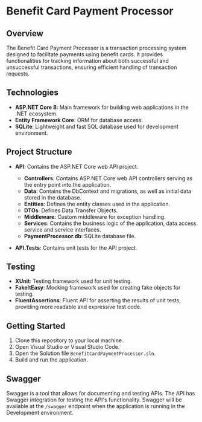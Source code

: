 # Benefit Card Payment Processor

## Overview

The Benefit Card Payment Processor is a transaction processing system designed to facilitate payments using benefit cards. It provides functionalities for tracking information about both successful and unsuccessful transactions, ensuring efficient handling of transaction requests.

## Technologies

- **ASP.NET Core 8**: Main framework for building web applications in the .NET ecosystem.
- **Entity Framework Core**: ORM for database access.
- **SQLite**: Lightweight and fast SQL database used for development environment.

## Project Structure

- **API**: Contains the ASP.NET Core web API project.
  - **Controllers**: Contains ASP.NET Core web API controllers serving as the entry point into the application.
  - **Data**: Contains the DbContext and migrations, as well as initial data stored in the database.
  - **Entities**: Defines the entity classes used in the application.
  - **DTOs**: Defines Data Transfer Objects.
  - **Middleware**: Custom middleware for exception handling.
  - **Services**: Contains the business logic of the application, data access service and service interfaces.
  - **PaymentProcessor.db**: SQLite database file.

- **API.Tests**: Contains unit tests for the API project.

## Testing

- **XUnit**: Testing framework used for unit testing.
- **FakeItEasy**: Mocking framework used for creating fake objects for testing.
- **FluentAssertions**: Fluent API for asserting the results of unit tests, providing more readable and expressive test code.

## Getting Started

1. Clone this repository to your local machine.
2. Open Visual Studio or Visual Studio Code.
3. Open the Solution file `BenefitCardPaymentProcessor.sln`.
4. Build and run the application.

## Swagger

Swagger is a tool that allows for documenting and testing APIs. The API has Swagger integration for testing the API's functionality. Swagger will be available at the `/swagger` endpoint when the application is running in the Development environment.

